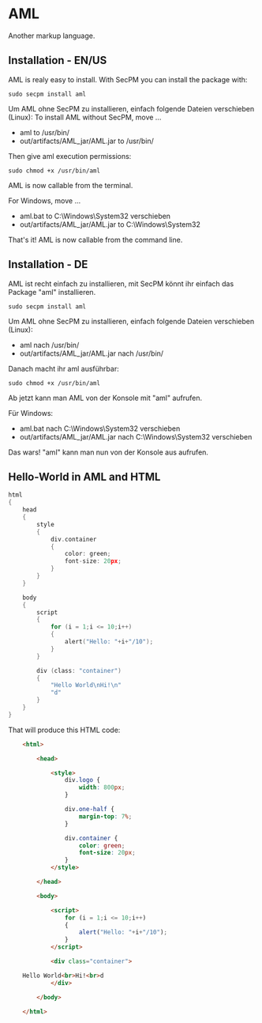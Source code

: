 # AML
Another markup language.

## Installation - EN/US
AML is realy easy to install. With SecPM you can install the package with:

    sudo secpm install aml

Um AML ohne SecPM zu installieren, einfach folgende Dateien verschieben (Linux):
To install AML without SecPM, move ...

* aml to /usr/bin/
* out/artifacts/AML_jar/AML.jar to /usr/bin/  

Then give aml execution permissions:

    sudo chmod +x /usr/bin/aml

AML is now callable from the terminal.

For Windows, move ...
* aml.bat to C:\Windows\System32 verschieben
* out/artifacts/AML_jar/AML.jar to C:\Windows\System32

That's it! AML is now callable from the command line.

## Installation - DE
AML ist recht einfach zu installieren, mit SecPM könnt ihr einfach das Package "aml" installieren.

    sudo secpm install aml

Um AML ohne SecPM zu installieren, einfach folgende Dateien verschieben (Linux):
* aml nach /usr/bin/
* out/artifacts/AML_jar/AML.jar nach /usr/bin/  

Danach macht ihr aml ausführbar:

    sudo chmod +x /usr/bin/aml

Ab jetzt kann man AML von der Konsole mit "aml" aufrufen.

Für Windows:
* aml.bat nach C:\Windows\System32 verschieben
* out/artifacts/AML_jar/AML.jar nach C:\Windows\System32 verschieben

Das wars! "aml" kann man nun von der Konsole aus aufrufen.

## Hello-World in AML and HTML

```go
html
{
    head
    {
        style
        {
            div.container
            {
                color: green;
                font-size: 20px;
            }
        }
    }

    body
    {
        script
        {
            for (i = 1;i <= 10;i++)
            {
                alert("Hello: "+i+"/10");
            }
        }

        div (class: "container")
        {
            "Hello World\nHi!\n"
            "d"
        }
    }
}
```
    
That will produce this HTML code:

```html
    <html>

        <head>

            <style>			
                div.logo {
                    width: 800px;
                }

                div.one-half {
                    margin-top: 7%;
                }

                div.container {
                    color: green;
                    font-size: 20px;
                }
            </style>

        </head>

        <body>

            <script>			
                for (i = 1;i <= 10;i++)
                {
                    alert("Hello: "+i+"/10");
                }
            </script>

            <div class="container">

    Hello World<br>Hi!<br>d
            </div>

        </body>

    </html>
```

